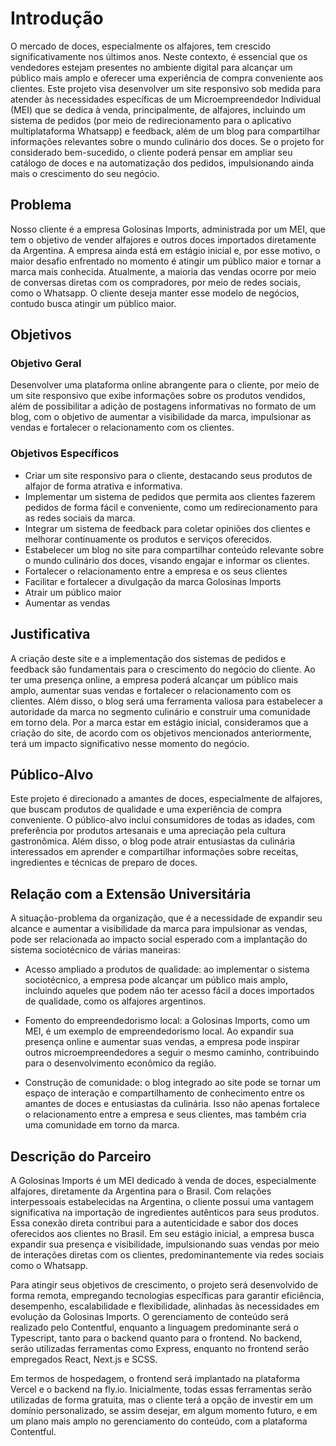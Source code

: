 # Introdução

O mercado de doces, especialmente os alfajores, tem crescido significativamente nos últimos anos. Neste contexto, é essencial que os vendedores estejam presentes no ambiente digital para alcançar um público mais amplo e oferecer uma experiência de compra conveniente aos clientes. Este projeto visa desenvolver um site responsivo sob medida para atender às necessidades específicas de um Microempreendedor Individual (MEI) que se dedica à venda, principalmente, de alfajores, incluindo um sistema de pedidos (por meio de redirecionamento para o  aplicativo multiplataforma Whatsapp) e feedback, além de um blog para compartilhar informações relevantes sobre o mundo culinário dos doces. Se o projeto for considerado bem-sucedido, o cliente poderá pensar em ampliar seu catálogo de doces e na automatização dos pedidos, impulsionando ainda mais o crescimento do seu negócio.

## Problema

Nosso cliente é a empresa Golosinas Imports, administrada por um MEI, que tem o objetivo de vender alfajores e outros doces importados diretamente da Argentina. A empresa ainda está em estágio inicial e, por esse motivo, o maior desafio enfrentado no momento é atingir um público maior e tornar a marca mais conhecida. Atualmente, a maioria das vendas ocorre por meio de conversas diretas com os compradores, por meio de redes sociais, como o Whatsapp. O cliente deseja manter esse modelo de negócios, contudo busca atingir um público maior.

## Objetivos

### Objetivo Geral
Desenvolver uma plataforma online abrangente para o cliente, por meio de um site responsivo que exibe informações sobre os produtos vendidos, além de possibilitar a adição de postagens informativas no formato de um blog, com o objetivo de aumentar a visibilidade da marca, impulsionar as vendas e fortalecer o relacionamento com os clientes.

### Objetivos Específicos

- Criar um site responsivo para o cliente, destacando seus produtos de alfajor de forma atrativa e informativa.
- Implementar um sistema de pedidos que permita aos clientes fazerem pedidos de forma fácil e conveniente, como um redirecionamento para as redes sociais da marca.
- Integrar um sistema de feedback para coletar opiniões dos clientes e melhorar continuamente os produtos e serviços oferecidos.
- Estabelecer um blog no site para compartilhar conteúdo relevante sobre o mundo culinário dos doces, visando engajar e informar os clientes.
- Fortalecer o relacionamento entre a empresa e os seus clientes
- Facilitar e fortalecer a divulgação da marca Golosinas Imports
- Atrair um público maior
- Aumentar as vendas

## Justificativa

A criação deste site e a implementação dos sistemas de pedidos e feedback são fundamentais para o crescimento do negócio do cliente. Ao ter uma presença online, a empresa poderá alcançar um público mais amplo, aumentar suas vendas e fortalecer o relacionamento com os clientes. Além disso, o blog será uma ferramenta valiosa para estabelecer a autoridade da marca no segmento culinário e construir uma comunidade em torno dela. Por a marca estar em estágio inicial, consideramos que a criação do site, de acordo com os objetivos mencionados anteriormente, terá um impacto significativo nesse momento do negócio.

## Público-Alvo

Este projeto é direcionado a amantes de doces, especialmente de alfajores, que buscam produtos de qualidade e uma experiência de compra conveniente. O público-alvo inclui consumidores de todas as idades, com preferência por produtos artesanais e uma apreciação pela cultura gastronômica. Além disso, o blog pode atrair entusiastas da culinária interessados em aprender e compartilhar informações sobre receitas, ingredientes e técnicas de preparo de doces.


## Relação com a Extensão Universitária

A situação-problema da organização, que é a necessidade de expandir seu alcance e aumentar a visibilidade da marca para impulsionar as vendas, pode ser relacionada ao impacto social esperado com a implantação do sistema sociotécnico de várias maneiras:

- Acesso ampliado a produtos de qualidade: 
ao implementar o sistema sociotécnico, a empresa pode alcançar um público mais amplo, incluindo aqueles que podem não ter acesso fácil a doces importados de qualidade, como os alfajores argentinos.

- Fomento do empreendedorismo local: 
a Golosinas Imports, como um MEI, é um exemplo de empreendedorismo local. Ao expandir sua presença online e aumentar suas vendas, a empresa pode inspirar outros microempreendedores a seguir o mesmo caminho, contribuindo para o desenvolvimento econômico da região.

- Construção de comunidade: 
o blog integrado ao site pode se tornar um espaço de interação e compartilhamento de conhecimento entre os amantes de doces e entusiastas da culinária. Isso não apenas fortalece o relacionamento entre a empresa e seus clientes, mas também cria uma comunidade em torno da marca.

## Descrição do Parceiro

A Golosinas Imports é um MEI dedicado à venda de doces, especialmente alfajores, diretamente da Argentina para o Brasil. Com relações interpessoais estabelecidas na Argentina, o cliente possui uma vantagem significativa na importação de ingredientes autênticos para seus produtos. Essa conexão direta contribui para a autenticidade e sabor dos doces oferecidos aos clientes no Brasil. Em seu estágio inicial, a empresa busca expandir sua presença e visibilidade, impulsionando suas vendas por meio de interações diretas com os clientes, predominantemente via redes sociais como o Whatsapp.

Para atingir seus objetivos de crescimento, o projeto será desenvolvido de forma remota, empregando tecnologias específicas para garantir eficiência, desempenho, escalabilidade e flexibilidade, alinhadas às necessidades em evolução da Golosinas Imports. O gerenciamento de conteúdo será realizado pelo Contentful, enquanto a linguagem predominante será o Typescript, tanto para o backend quanto para o frontend. No backend, serão utilizadas ferramentas como Express, enquanto no frontend serão empregados React, Next.js e SCSS.

Em termos de hospedagem, o frontend será implantado na plataforma Vercel e o backend na fly.io. Inicialmente, todas essas ferramentas serão utilizadas de forma gratuita, mas o cliente terá a opção de investir em um domínio personalizado, se assim desejar, em algum momento futuro, e em um plano mais amplo no gerenciamento do conteúdo, com a plataforma Contentful.
